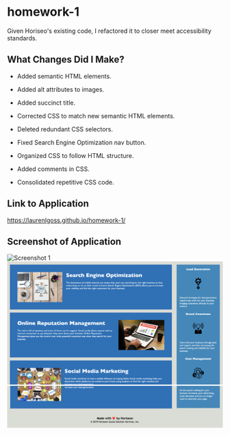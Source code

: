 # homework-1
Given Horiseo's existing code, I refactored it to closer meet accessibility standards.

## What Changes Did I Make?
* Added semantic HTML elements.

* Added alt attributes to images.

* Added succinct title.

* Corrected CSS to match new semantic HTML elements.

* Deleted redundant CSS selectors.

* Fixed Search Engine Optimization nav button.

* Organized CSS to follow HTML structure.

* Added comments in CSS.

* Consolidated repetitive CSS code.

## Link to Application
https://laurenlgoss.github.io/homework-1/

## Screenshot of Application
![Screenshot 1](./assets/images/horiseon-screenshot-1.png)
![Screenshot 2](./assets/images/horiseon-screenshot-2.png)
![Screenshot 3](./assets/images/horiseon-screenshot-3.png)